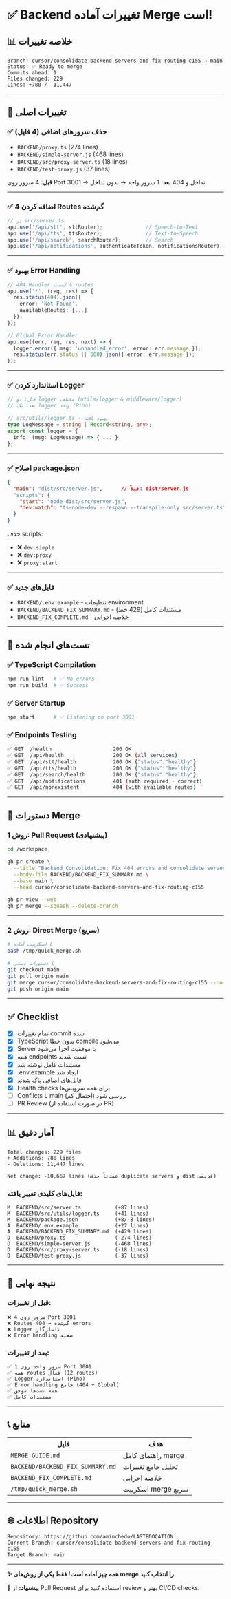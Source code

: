 # ✅ Backend تغییرات آماده Merge است!

## 📊 خلاصه تغییرات

```
Branch: cursor/consolidate-backend-servers-and-fix-routing-c155 → main
Status: ✅ Ready to merge
Commits ahead: 1
Files changed: 229
Lines: +780 / -11,447
```

---

## 🎯 تغییرات اصلی

### ✅ حذف سرورهای اضافی (4 فایل)
- `BACKEND/proxy.ts` (274 lines)
- `BACKEND/simple-server.js` (468 lines)  
- `BACKEND/src/proxy-server.ts` (18 lines)
- `BACKEND/test-proxy.js` (37 lines)

**قبل:** 4 سرور روی Port 3001 → تداخل و 404
**بعد:** 1 سرور واحد → بدون تداخل

---

### ✅ اضافه کردن 4 Routes گم‌شده

```typescript
// در src/server.ts
app.use('/api/stt', sttRouter);              // Speech-to-Text
app.use('/api/tts', ttsRouter);              // Text-to-Speech
app.use('/api/search', searchRouter);        // Search
app.use('/api/notifications', authenticateToken, notificationsRouter);
```

---

### ✅ بهبود Error Handling

```typescript
// 404 Handler با لیست routes
app.use('*', (req, res) => {
  res.status(404).json({
    error: 'Not Found',
    availableRoutes: [...]
  });
});

// Global Error Handler
app.use((err, req, res, next) => {
  logger.error({ msg: 'unhandled_error', error: err.message });
  res.status(err.status || 500).json({ error: err.message });
});
```

---

### ✅ استاندارد کردن Logger

```typescript
// قبل: دو logger مختلف (utils/logger & middleware/logger)
// بعد: یک logger واحد (Pino)

// src/utils/logger.ts - بهبود یافته
type LogMessage = string | Record<string, any>;
export const logger = {
  info: (msg: LogMessage) => { ... }
};
```

---

### ✅ اصلاح package.json

```json
{
  "main": "dist/src/server.js",      // قبلاً: dist/server.js
  "scripts": {
    "start": "node dist/src/server.js",
    "dev:watch": "ts-node-dev --respawn --transpile-only src/server.ts"
  }
}
```

حذف scripts:
- ❌ `dev:simple`
- ❌ `dev:proxy`
- ❌ `proxy:start`

---

### ✅ فایل‌های جدید

- `BACKEND/.env.example` - تنظیمات environment
- `BACKEND/BACKEND_FIX_SUMMARY.md` - مستندات کامل (429 خط)
- `BACKEND_FIX_COMPLETE.md` - خلاصه اجرایی

---

## 🧪 تست‌های انجام شده

### ✅ TypeScript Compilation
```bash
npm run lint   # ✅ No errors
npm run build  # ✅ Success
```

### ✅ Server Startup
```bash
npm start      # ✅ Listening on port 3001
```

### ✅ Endpoints Testing
```bash
✅ GET  /health                    200 OK
✅ GET  /api/health                200 OK (all services)
✅ GET  /api/stt/health            200 OK {"status":"healthy"}
✅ GET  /api/tts/health            200 OK {"status":"healthy"}
✅ GET  /api/search/health         200 OK {"status":"healthy"}
✅ GET  /api/notifications         401 (auth required - correct)
✅ GET  /api/nonexistent           404 (with available routes)
```

---

## 🚀 دستورات Merge

### روش 1: Pull Request (پیشنهادی)

```bash
cd /workspace

gh pr create \
  --title "Backend Consolidation: Fix 404 errors and consolidate servers" \
  --body-file BACKEND/BACKEND_FIX_SUMMARY.md \
  --base main \
  --head cursor/consolidate-backend-servers-and-fix-routing-c155

gh pr view --web
gh pr merge --squash --delete-branch
```

---

### روش 2: Direct Merge (سریع)

```bash
# با اسکریپت آماده
bash /tmp/quick_merge.sh

# یا دستورات دستی
git checkout main
git pull origin main
git merge cursor/consolidate-backend-servers-and-fix-routing-c155 --no-ff
git push origin main
```

---

## ✅ Checklist

- [x] تمام تغییرات commit شده
- [x] TypeScript بدون خطا compile می‌شود
- [x] Server با موفقیت اجرا می‌شود  
- [x] همه endpoints تست شدند
- [x] مستندات کامل نوشته شد
- [x] .env.example ایجاد شد
- [x] فایل‌های اضافی پاک شدند
- [x] Health checks برای همه سرویس‌ها
- [ ] Conflicts با main بررسی شود (احتمال کم)
- [ ] PR Review (در صورت استفاده از PR)

---

## 📊 آمار دقیق

```
Total changes: 229 files
+ Additions: 780 lines
- Deletions: 11,447 lines

Net change: -10,667 lines (عمدتاً حذف duplicate servers و dist قدیمی)
```

### فایل‌های کلیدی تغییر یافته:

```
M  BACKEND/src/server.ts           (+87 lines)
M  BACKEND/src/utils/logger.ts     (+41 lines)  
M  BACKEND/package.json            (+8/-8 lines)
A  BACKEND/.env.example            (+27 lines)
A  BACKEND/BACKEND_FIX_SUMMARY.md  (+429 lines)
D  BACKEND/proxy.ts                (-274 lines)
D  BACKEND/simple-server.js        (-468 lines)
D  BACKEND/src/proxy-server.ts     (-18 lines)
D  BACKEND/test-proxy.js           (-37 lines)
```

---

## 🎉 نتیجه نهایی

### قبل از تغییرات:
```
❌ 4 سرور روی Port 3001
❌ Routes گم‌شده → 404 errors
❌ Logger ناسازگار
❌ Error handling ضعیف
```

### بعد از تغییرات:
```
✅ 1 سرور واحد روی Port 3001
✅ همه routes فعال (12 routes)
✅ Logger استاندارد (Pino)
✅ Error handling جامع (404 + Global)
✅ همه تست‌ها موفق
✅ مستندات کامل
```

---

## 📞 منابع

| فایل | هدف |
|------|-----|
| `MERGE_GUIDE.md` | راهنمای کامل merge |
| `BACKEND/BACKEND_FIX_SUMMARY.md` | تحلیل جامع تغییرات |
| `BACKEND_FIX_COMPLETE.md` | خلاصه اجرایی |
| `/tmp/quick_merge.sh` | اسکریپت merge سریع |

---

## 🌐 اطلاعات Repository

```
Repository: https://github.com/aminchedo/LASTEDOCATION
Current Branch: cursor/consolidate-backend-servers-and-fix-routing-c155
Target Branch: main
```

---

**✨ همه چیز آماده است! فقط یکی از روش‌های merge را انتخاب کنید.**

**🎯 پیشنهاد:** از Pull Request استفاده کنید برای review بهتر و CI/CD checks.
